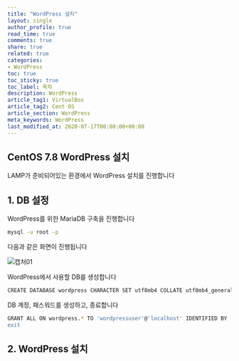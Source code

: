 ```yaml
---
title: "WordPress 설치"
layout: single
author_profile: true
read_time: true
comments: true
share: true
related: true
categories:
- WordPress
toc: true
toc_sticky: true
toc_label: 목차
description: WordPress
article_tag1: VirtualBox
article_tag2: Cent OS
article_section: WordPress
meta_keywords: WordPress
last_modified_at: 2020-07-17T00:00:00+00:00
---
```

## CentOS 7.8 WordPress 설치

LAMP가 준비되어있는 환경에서 WordPress 설치를 진행합니다

## 1. DB 설정

WordPress를 위한 MariaDB 구축을 진행합니다

~~~bash
mysql -u root -p
~~~

다음과 같은 화면이 진행됩니다

![캡처01](https://user-images.githubusercontent.com/51220344/87906815-59e45080-ca9e-11ea-82b2-85fd83927cf0.PNG)

WordPress에서 사용할 DB를 생성합니다

~~~bash
CREATE DATABASE wordpress CHARACTER SET utf8mb4 COLLATE utf8mb4_general_ci;
~~~

DB 계정, 패스워드를 생성하고, 종료합니다

~~~bash
GRANT ALL ON wordpress.* TO 'wordpressuser'@'localhost' IDENTIFIED BY 'tmdgh0701`;
exit
~~~

## 2. WordPress 설치

